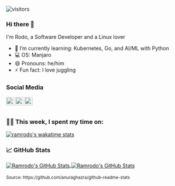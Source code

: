 ![visitors](https://visitor-badge.laobi.icu/badge?page_id=ramrodo.ramrodo)

### Hi there 👋

I'm Rodo, a Software Developer and a Linux lover

- 🌱 I’m currently learning: Kubernetes, Go, and AI/ML with Python
- 💻 OS: Manjaro
- 😄 Pronouns: he/him
- ⚡ Fun fact: I love juggling

### Social Media

[<img align="left" alt="Twitter" width="22px" src="https://cdn.jsdelivr.net/npm/simple-icons@v3/icons/twitter.svg" />][twitter]
[<img align="left" alt="LinkedIn" width="22px" src="https://cdn.jsdelivr.net/npm/simple-icons@v3/icons/linkedin.svg" />][linkedin]
[<img align="left" alt="Podcast" width="22px" src="https://cdn.jsdelivr.net/npm/simple-icons@3.4.0/icons/anchor.svg" />][podcast]

</br>
</br>

### 🧑‍💻  This week, I spent my time on:

[![ramrodo's wakatime stats](https://github-readme-stats.vercel.app/api/wakatime?username=ramrodo&theme=gotham)](https://github.com/ramrodo/ramrodo)


### &#x1f4c8; GitHub Stats

<a href="https://github.com/ramrodo/ramrodo">
  <img align="center" src="https://github-readme-stats.vercel.app/api?username=ramrodo&hide=stars&count_private=true&hide_rank=true&theme=gotham&show_icons=true&custom_title=Github Stats" alt="Ramrodo's GitHub Stats" />
</a>

<a href="https://github.com/ramrodo/ramrodo">
  <img align="center" src="https://github-readme-stats.vercel.app/api?username=ramrodo" alt="Ramrodo's GitHub Stats" />
</a>

</br>
</br>
<sup>Source: https://github.com/anuraghazra/github-readme-stats</sup>

[twitter]: https://twitter.com/ramrodo
[linkedin]: https://www.linkedin.com/in/rodomar
[podcast]: https://open.spotify.com/show/4p8qOzu6rxAzwMvFDwaa5D
